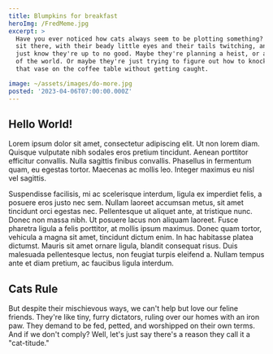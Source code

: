 ```yaml
---
title: Blumpkins for breakfast
heroImg: /FredMeme.jpg
excerpt: >
  Have you ever noticed how cats always seem to be plotting something? They'll
  sit there, with their beady little eyes and their tails twitching, and you
  just know they're up to no good. Maybe they're planning a heist, or a takeover
  of the world. Or maybe they're just trying to figure out how to knock over
  that vase on the coffee table without getting caught.

image: ~/assets/images/do-more.jpg
posted: '2023-04-06T07:00:00.000Z'
---
```


## Hello World!

Lorem ipsum dolor sit amet, consectetur adipiscing elit. Ut non lorem diam. Quisque vulputate nibh sodales eros pretium tincidunt. Aenean porttitor efficitur convallis. Nulla sagittis finibus convallis. Phasellus in fermentum quam, eu egestas tortor. Maecenas ac mollis leo. Integer maximus eu nisl vel sagittis.

Suspendisse facilisis, mi ac scelerisque interdum, ligula ex imperdiet felis, a posuere eros justo nec sem. Nullam laoreet accumsan metus, sit amet tincidunt orci egestas nec. Pellentesque ut aliquet ante, at tristique nunc. Donec non massa nibh. Ut posuere lacus non aliquam laoreet. Fusce pharetra ligula a felis porttitor, at mollis ipsum maximus. Donec quam tortor, vehicula a magna sit amet, tincidunt dictum enim. In hac habitasse platea dictumst. Mauris sit amet ornare ligula, blandit consequat risus. Duis malesuada pellentesque lectus, non feugiat turpis eleifend a. Nullam tempus ante et diam pretium, ac faucibus ligula interdum.

## Cats Rule

But despite their mischievous ways, we can't help but love our feline friends. They're like tiny, furry dictators, ruling over our homes with an iron paw. They demand to be fed, petted, and worshipped on their own terms. And if we don't comply? Well, let's just say there's a reason they call it a "cat-titude."

